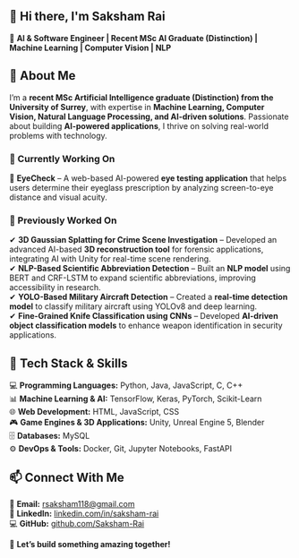 ## 👋 Hi there, I'm Saksham Rai  

🚀 **AI & Software Engineer | Recent MSc AI Graduate (Distinction) | Machine Learning | Computer Vision | NLP**  

## 📌 About Me  
I’m a **recent MSc Artificial Intelligence graduate (Distinction) from the University of Surrey**, with expertise in **Machine Learning, Computer Vision, Natural Language Processing, and AI-driven solutions**. Passionate about building **AI-powered applications**, I thrive on solving real-world problems with technology.  

### 🔬 Currently Working On  
🔹 **EyeCheck** – A web-based AI-powered **eye testing application** that helps users determine their eyeglass prescription by analyzing screen-to-eye distance and visual acuity.  

### 💼 Previously Worked On  
✔ **3D Gaussian Splatting for Crime Scene Investigation** – Developed an advanced AI-based **3D reconstruction tool** for forensic applications, integrating AI with Unity for real-time scene rendering.  
✔ **NLP-Based Scientific Abbreviation Detection** – Built an **NLP model** using BERT and CRF-LSTM to expand scientific abbreviations, improving accessibility in research.  
✔ **YOLO-Based Military Aircraft Detection** – Created a **real-time detection model** to classify military aircraft using YOLOv8 and deep learning.  
✔ **Fine-Grained Knife Classification using CNNs** – Developed **AI-driven object classification models** to enhance weapon identification in security applications.  

## 🔧 Tech Stack & Skills  
💻 **Programming Languages:** Python, Java, JavaScript, C, C++  
📊 **Machine Learning & AI:** TensorFlow, Keras, PyTorch, Scikit-Learn  
🌐 **Web Development:** HTML, JavaScript, CSS  
🎮 **Game Engines & 3D Applications:** Unity, Unreal Engine 5, Blender  
🗄 **Databases:** MySQL  
⚙ **DevOps & Tools:** Docker, Git, Jupyter Notebooks, FastAPI  

## 📫 Connect With Me  
📧 **Email:** rsaksham118@gmail.com  
🔗 **LinkedIn:** [linkedin.com/in/saksham-rai](https://www.linkedin.com/in/saksham-rai)  
💻 **GitHub:** [github.com/Saksham-Rai](https://github.com/rai-saksham)  

<!--## 📊 GitHub Stats  
![Saksham's GitHub Stats](https://github-readme-stats.vercel.app/api?username=Saksham-Rai&show_icons=true&theme=tokyonight)  
![Top Languages](https://github-readme-stats.vercel.app/api/top-langs/?username=Saksham-Rai&layout=compact&theme=tokyonight)  -->

🚀 **Let’s build something amazing together!**  

<!--
**rai-saksham/rai-saksham** is a ✨ _special_ ✨ repository because its `README.md` (this file) appears on your GitHub profile.

Here are some ideas to get you started:

- 🔭 I’m currently working on ...
- 🌱 I’m currently learning ...
- 👯 I’m looking to collaborate on ...
- 🤔 I’m looking for help with ...
- 💬 Ask me about ...
- 📫 How to reach me: ...
- 😄 Pronouns: ...
- ⚡ Fun fact: ...
-->
